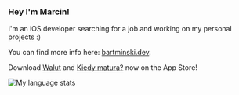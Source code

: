 ### Hey I'm Marcin!

I'm an iOS developer searching for a job and working on my personal projects :)

You can find more info here: [bartminski.dev](https://bartminski.dev).

Download [Walut](https://apps.apple.com/app/id6444106558) and [Kiedy matura?](https://apps.apple.com/pl/app/kiedy-matura/id6446576798?l=pl) now on the App Store!

![My language stats](https://github-readme-stats.vercel.app/api/top-langs/?username=mbdjj&layout=compact&theme=dark)
